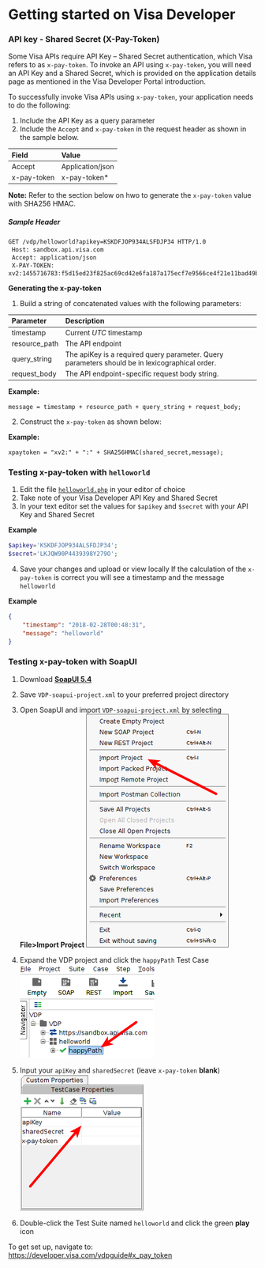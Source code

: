 # Getting started on Visa Developer
### API key - Shared Secret (X-Pay-Token)

Some Visa APIs require API Key – Shared Secret authentication, which Visa refers to as `x-pay-token`. To invoke an API using `x-pay-token`, you will need an API Key and a Shared Secret, which is provided on the application details page as mentioned in the Visa Developer Portal introduction.

To successfully invoke Visa APIs using `x-pay-token`, your application needs to do the following:

1. Include the API Key as a query parameter
2. Include the `Accept` and `x-pay-token` in the request header as shown in the sample below.

|Field   |Value   |
|:-------|:-------|
|Accept  |Application/json|
|x-pay-token|x-pay-token*|

**Note:** Refer to the section below on hwo to generate the `x-pay-token` value with SHA256 HMAC.

##### Sample Header #####
```
GET /vdp/helloworld?apikey=KSKDFJOP934ALSFDJP34 HTTP/1.0 
 Host: sandbox.api.visa.com
 Accept: application/json
 X-PAY-TOKEN: xv2:1455716783:f5d15ed23f825ac69cd42e6fa187a175ecf7e9566ce4f21e11bad49bed4cc363
 ```


**<a name="xpaygen"></a>Generating the x-pay-token**

1. Build a string of concatenated values with the following parameters:

|Parameter     |Description     |
|:-------------|:---------------|
|timestamp     |Current *UTC* timestamp|
|resource_path |The API endpoint    |
|query_string  |The apiKey is a required query parameter.  Query parameters should be in lexicographical order.|
|request_body  |The API endpoint-specific request body string.|

**<a name="mssg"></a>Example:**
```
message = timestamp + resource_path + query_string + request_body;
```
2. Construct the `x-pay-token` as shown below:

**<a name="xp"></a>Example:**
```
xpaytoken = "xv2:" + ":" + SHA256HMAC(shared_secret,message);
```
### <a name="hwphp"></a>Testing x-pay-token with `helloworld` ###
1. Edit the file [`helloworld.php`](helloworld.php) in your editor of choice
2. Take note of your Visa Developer API Key and Shared Secret
3. In your text editor set the values for `$apikey` and `$secret` with your API Key and Shared Secret

**Example**
```PHP
$apikey='KSKDFJOP934ALSFDJP34';
$secret='LKJQW90P4439398Y279O';
```

4. Save your changes and upload or view locally
If the calculation of the `x-pay-token` is correct you will see a timestamp and the message `helloworld`

**Example**
```json
{
    "timestamp": "2018-02-28T00:48:31",
    "message": "helloworld"
}
```

### <a name="sui"></a>Testing x-pay-token with SoapUI ###
1. Download [**SoapUI 5.4**](https://www.soapui.org/downloads/soapui/soapui-os-older-versions.html)
2. Save `VDP-soapui-project.xml` to your preferred project directory
3. Open SoapUI and import `VDP-soapui-project.xml` by selecting **File>Import Project**
![alt text](images/Menu_006_arw.png "File>Import Project")

4. Expand the VDP project and click the `happyPath` Test Case
![alt text](images/Selection_005_arw.png "Test Case happyPath")

5. Input your `apiKey` and `sharedSecret` (leave `x-pay-token` **blank**)
![alt text](images/Selection_003_arw.png "apiKey and sharedSecret")

6. Double-click the Test Suite named `helloworld` and click the green **play** icon

To get set up, navigate to:
https://developer.visa.com/vdpguide#x_pay_token
